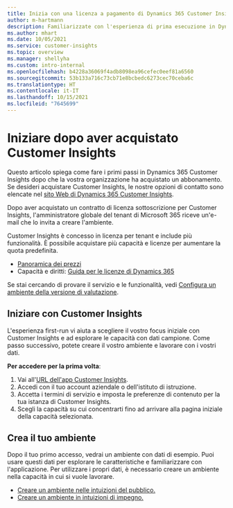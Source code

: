 ```yaml
---
title: Inizia con una licenza a pagamento di Dynamics 365 Customer Insights
author: m-hartmann
description: Familiarizzate con l'esperienza di prima esecuzione in Dynamics 365 Customer Insights ed esplorate le sue capacità.
ms.author: mhart
ms.date: 10/05/2021
ms.service: customer-insights
ms.topic: overview
ms.manager: shellyha
ms.custom: intro-internal
ms.openlocfilehash: b4228a36069f4adb8098ea96cefec0eef81a6560
ms.sourcegitcommit: 53b133a716c73cb71e8bcbedc6273cec70ceba6c
ms.translationtype: HT
ms.contentlocale: it-IT
ms.lasthandoff: 10/15/2021
ms.locfileid: "7645699"
---
```

# <a name="get-started-after-purchasing-customer-insights"></a>Iniziare dopo aver acquistato Customer Insights

Questo articolo spiega come fare i primi passi in Dynamics 365 Customer Insights dopo che la vostra organizzazione ha acquistato un abbonamento. Se desideri acquistare Customer Insights, le nostre opzioni di contatto sono elencate nel [sito Web di Dynamics 365 Customer Insights](https://dynamics.microsoft.com/ai/customer-insights/). 

Dopo aver acquistato un contratto di licenza sottoscrizione per Customer Insights, l'amministratore globale del tenant di Microsoft 365 riceve un'e-mail che lo invita a creare l'ambiente. 

Customer Insights è concesso in licenza per tenant e include più funzionalità. È possibile acquistare più capacità e licenze per aumentare la quota predefinita. 
- [Panoramica dei prezzi](https://dynamics.microsoft.com/ai/customer-insights/pricing/)
- Capacità e diritti: [Guida per le licenze di Dynamics 365](https://go.microsoft.com/fwlink/?LinkId=866544)

Se stai cercando di provare il servizio e le funzionalità, vedi [Configura un ambiente della versione di valutazione](trial-signup.md).

## <a name="start-with-customer-insights"></a>Iniziare con Customer Insights

L'esperienza first-run vi aiuta a scegliere il vostro focus iniziale con Customer Insights e ad esplorare le capacità con dati campione. Come passo successivo, potete creare il vostro ambiente e lavorare con i vostri dati.

**Per accedere per la prima volta**:

1. Vai all'[URL dell'app Customer Insights](https://home.ci.ai.dynamics.com).
1. Accedi con il tuo account aziendale o dell'istituto di istruzione. 
1. Accetta i termini di servizio e imposta le preferenze di contenuto per la tua istanza di Customer Insights.
1. Scegli la capacità su cui concentrarti fino ad arrivare alla pagina iniziale della capacità selezionata.

## <a name="create-your-own-environment"></a>Crea il tuo ambiente

Dopo il tuo primo accesso, vedrai un ambiente con dati di esempio. Puoi usare questi dati per esplorare le caratteristiche e familiarizzare con l'applicazione. Per utilizzare i propri dati, è necessario creare un ambiente nella capacità in cui si vuole lavorare.

- [Creare un ambiente nelle intuizioni del pubblico.](audience-insights/get-started-paid.md)
- [Creare un ambiente in intuizioni di impegno.](engagement-insights/create-new-environment.md) 



